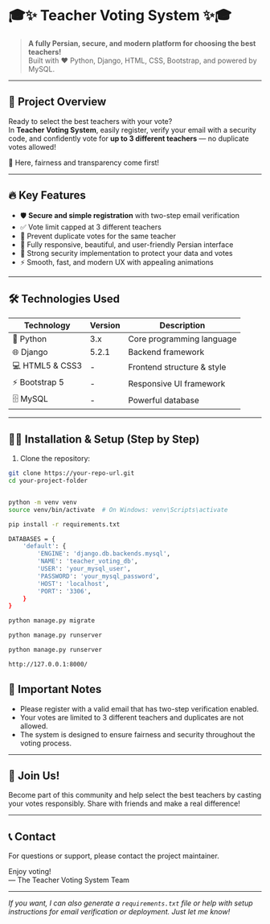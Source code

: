 # 🎓✨ Teacher Voting System ✨🎓

> **A fully Persian, secure, and modern platform for choosing the best teachers!**  
> Built with ❤️ Python, Django, HTML, CSS, Bootstrap, and powered by MySQL.

---

## 🚀 Project Overview

Ready to select the best teachers with your vote?  
In **Teacher Voting System**, easily register, verify your email with a security code, and confidently vote for **up to 3 different teachers** — no duplicate votes allowed!

🌟 Here, fairness and transparency come first!

---

## 🔥 Key Features

- 🛡️ **Secure and simple registration** with two-step email verification  
- ✅ Vote limit capped at 3 different teachers  
- 🚫 Prevent duplicate votes for the same teacher  
- 📱 Fully responsive, beautiful, and user-friendly Persian interface  
- 🔐 Strong security implementation to protect your data and votes  
- ⚡ Smooth, fast, and modern UX with appealing animations  

---

## 🛠 Technologies Used

| Technology      | Version       | Description                 |
|-----------------|---------------|-----------------------------|
| 🐍 Python       | 3.x           | Core programming language   |
| 🌐 Django       | 5.2.1         | Backend framework           |
| 💻 HTML5 & CSS3 | -             | Frontend structure & style  |
| ⚡ Bootstrap 5   | -             | Responsive UI framework     |
| 🗄️ MySQL        | -             | Powerful database           |

---

## 🧑‍💻 Installation & Setup (Step by Step)

1. Clone the repository:  
```bash
git clone https://your-repo-url.git
cd your-project-folder


python -m venv venv
source venv/bin/activate  # On Windows: venv\Scripts\activate

pip install -r requirements.txt

DATABASES = {
    'default': {
        'ENGINE': 'django.db.backends.mysql',
        'NAME': 'teacher_voting_db',
        'USER': 'your_mysql_user',
        'PASSWORD': 'your_mysql_password',
        'HOST': 'localhost',
        'PORT': '3306',
    }
}

python manage.py migrate

python manage.py runserver

python manage.py runserver

http://127.0.0.1:8000/
```
## 🔐 Important Notes

- Please register with a valid email that has two-step verification enabled.
- Your votes are limited to 3 different teachers and duplicates are not allowed.
- The system is designed to ensure fairness and security throughout the voting process.

---

## 🎉 Join Us!

Become part of this community and help select the best teachers by casting your votes responsibly. Share with friends and make a real difference!

---

## 📞 Contact

For questions or support, please contact the project maintainer.

Enjoy voting!  
— The Teacher Voting System Team

---

*If you want, I can also generate a `requirements.txt` file or help with setup instructions for email verification or deployment. Just let me know!*

